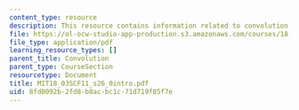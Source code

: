 ```yaml
---
content_type: resource
description: This resource contains information related to convolution.
file: https://ol-ocw-studio-app-production.s3.amazonaws.com/courses/18-03sc-differential-equations-fall-2011/8fd0092b2fd8b8acbc1c71d719f85f7e_MIT18_03SCF11_s26_0intro.pdf
file_type: application/pdf
learning_resource_types: []
parent_title: Convolution
parent_type: CourseSection
resourcetype: Document
title: MIT18_03SCF11_s26_0intro.pdf
uid: 8fd0092b-2fd8-b8ac-bc1c-71d719f85f7e
---
```

